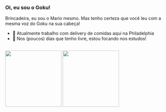 ### Oi, eu sou o Goku!

Brincadeira, eu sou o Mario mesmo. Mas tenho certeza que você leu com a mesma voz do Goku na sua cabeça!

- 🔭 Atualmente trabalho com delivery de comidas aqui na Philadelphia
- 🌱 Nos (poucos) dias que tenho livre, estou focando nos estudos!
##
<div>
  <img height="180cm" src="https://github-readme-stats.vercel.app/api?username=mariopuebla17&show_icons=true&theme=dark&include_all_commits=true&count_private=true"/>
  <img height="180cm" src="https://github-readme-stats.vercel.app/api/top-langs/?username=mariopuebla17&layout=compact&langs_count=16&theme=dark"/>
 </div>
